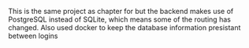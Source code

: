 This is the same project as chapter for but the backend makes use of PostgreSQL instead of SQLite, 
which means some of the routing has changed.
Also used docker to keep the database information presistant between logins
